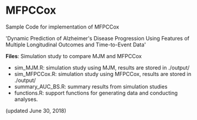 # MFPCCox
Sample Code for implementation of MFPCCox

'Dynamic Prediction of  Alzheimer's Disease Progression Using Features of Multiple Longitudinal Outcomes and Time-to-Event Data'


**Files**:
Simulation study to compare MJM and MFPCCox 

- sim_MJM.R:  simulation study using MJM, results are stored in ./output/
- sim_MFPCCox.R: simulation study using MFPCCox, results are stored in ./output/
- summary_AUC_BS.R: summary results from simulation studies
- functions.R: support functions for generating data and conducting analyses.

(updated June 30, 2018)


